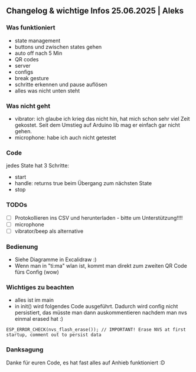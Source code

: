 ## Changelog & wichtige Infos 25.06.2025 | Aleks

### Was funktioniert
* state management
* buttons und zwischen states gehen
* auto off nach 5 Min
* QR codes
* server
* configs
* break gesture
* schritte erkennen und pause auflösen
* alles was nicht unten steht

### Was nicht geht
* vibrator: ich glaube ich krieg das nicht hin, hat mich schon sehr viel Zeit gekostet. Seit dem Umstieg auf Arduino lib mag er einfach gar nicht gehen.
* microphone: habe ich auch nicht getestet

### Code
jedes State hat 3 Schritte:
* start
* handle: returns true beim Übergang zum nächsten State
* stop 

### TODOs
- [ ] Protokollieren ins CSV und herunterladen - bitte um Unterstützung!!!!
- [ ] microphone
- [ ] vibrator/beep als alternative

### Bedienung
* Siehe Diagramme in Excalidraw :)
* Wenn man in "ti:ma" wlan ist, kommt man direkt zum zweiten QR Code fürs Config (wow) 

### Wichtiges zu beachten
* alles ist im main
* in init() wird folgendes Code ausgeführt. Dadurch wird config nicht persistiert, das müsste man dann auskommentieren nachdem man nvs einmal erased hat :)
```
ESP_ERROR_CHECK(nvs_flash_erase()); // IMPORTANT! Erase NVS at first startup, comment out to persist data
```

### Danksagung
Danke für euren Code, es hat fast alles auf Anhieb funktioniert :D



